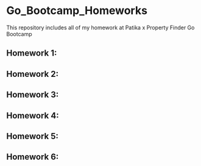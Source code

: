 # Go_Bootcamp_Homeworks
This repository includes all of my homework at Patika x Property Finder Go Bootcamp
## Homework 1:
## Homework 2:
## Homework 3:
## Homework 4:
## Homework 5:
## Homework 6:
